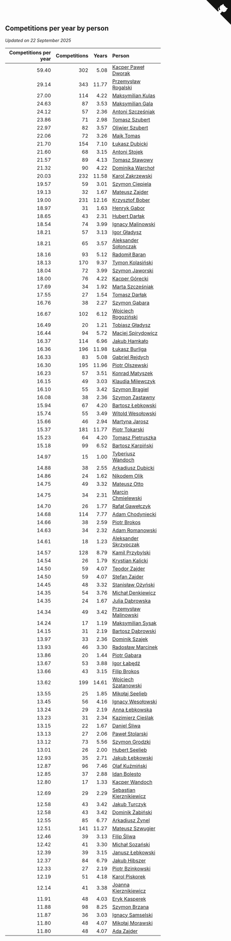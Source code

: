 ## Competitions per year by person

*Updated on 22 September 2025*

| Competitions per year | Competitions | Years | Person |
| ---: | ---: | ---: | :--- |
| 59.40 | 302 | 5.08 | [Kacper Paweł Dworak](https://www.worldcubeassociation.org/persons/2020DWOR01) |
| 29.14 | 343 | 11.77 | [Przemysław Rogalski](https://www.worldcubeassociation.org/persons/2013ROGA02) |
| 27.00 | 114 | 4.22 | [Maksymilian Kulas](https://www.worldcubeassociation.org/persons/2021KULA02) |
| 24.63 | 87 | 3.53 | [Maksymilian Gala](https://www.worldcubeassociation.org/persons/2022GALA01) |
| 24.12 | 57 | 2.36 | [Antoni Szcześniak](https://www.worldcubeassociation.org/persons/2023SZCZ04) |
| 23.86 | 71 | 2.98 | [Tomasz Szubert](https://www.worldcubeassociation.org/persons/2022SZUB02) |
| 22.97 | 82 | 3.57 | [Oliwier Szubert](https://www.worldcubeassociation.org/persons/2022SZUB01) |
| 22.06 | 72 | 3.26 | [Majk Tomas](https://www.worldcubeassociation.org/persons/2022TOMA05) |
| 21.70 | 154 | 7.10 | [Łukasz Dubicki](https://www.worldcubeassociation.org/persons/2018DUBI01) |
| 21.60 | 68 | 3.15 | [Antoni Stojek](https://www.worldcubeassociation.org/persons/2022STOJ03) |
| 21.57 | 89 | 4.13 | [Tomasz Stawowy](https://www.worldcubeassociation.org/persons/2021STAW01) |
| 21.32 | 90 | 4.22 | [Dominika Warchoł](https://www.worldcubeassociation.org/persons/2021WARC01) |
| 20.03 | 232 | 11.58 | [Karol Zakrzewski](https://www.worldcubeassociation.org/persons/2014ZAKR01) |
| 19.57 | 59 | 3.01 | [Szymon Ciepiela](https://www.worldcubeassociation.org/persons/2022CIEP01) |
| 19.13 | 32 | 1.67 | [Mateusz Zajder](https://www.worldcubeassociation.org/persons/2024ZAJD01) |
| 19.00 | 231 | 12.16 | [Krzysztof Bober](https://www.worldcubeassociation.org/persons/2013BOBE01) |
| 18.97 | 31 | 1.63 | [Henryk Gabor](https://www.worldcubeassociation.org/persons/2024GABO02) |
| 18.65 | 43 | 2.31 | [Hubert Darłak](https://www.worldcubeassociation.org/persons/2023DARL03) |
| 18.54 | 74 | 3.99 | [Ignacy Malinowski](https://www.worldcubeassociation.org/persons/2021MALI02) |
| 18.21 | 57 | 3.13 | [Igor Gładysz](https://www.worldcubeassociation.org/persons/2022GLAD01) |
| 18.21 | 65 | 3.57 | [Aleksander Sołonczak](https://www.worldcubeassociation.org/persons/2022SOLO01) |
| 18.16 | 93 | 5.12 | [Radomił Baran](https://www.worldcubeassociation.org/persons/2020BARA02) |
| 18.13 | 170 | 9.37 | [Tymon Kolasiński](https://www.worldcubeassociation.org/persons/2016KOLA02) |
| 18.04 | 72 | 3.99 | [Szymon Jaworski](https://www.worldcubeassociation.org/persons/2021JAWO01) |
| 18.00 | 76 | 4.22 | [Kacper Górecki](https://www.worldcubeassociation.org/persons/2021GORE01) |
| 17.69 | 34 | 1.92 | [Marta Szcześniak](https://www.worldcubeassociation.org/persons/2023SZCZ07) |
| 17.55 | 27 | 1.54 | [Tomasz Darłak](https://www.worldcubeassociation.org/persons/2024DARL01) |
| 16.76 | 38 | 2.27 | [Szymon Gabara](https://www.worldcubeassociation.org/persons/2023GABA01) |
| 16.67 | 102 | 6.12 | [Wojciech Rogoziński](https://www.worldcubeassociation.org/persons/2019ROGO04) |
| 16.49 | 20 | 1.21 | [Tobiasz Gładysz](https://www.worldcubeassociation.org/persons/2024GLAD02) |
| 16.44 | 94 | 5.72 | [Maciej Spirydowicz](https://www.worldcubeassociation.org/persons/2020SPIR01) |
| 16.37 | 114 | 6.96 | [Jakub Hamkało](https://www.worldcubeassociation.org/persons/2018HAMK01) |
| 16.36 | 196 | 11.98 | [Łukasz Burliga](https://www.worldcubeassociation.org/persons/2013BURL01) |
| 16.33 | 83 | 5.08 | [Gabriel Rejdych](https://www.worldcubeassociation.org/persons/2020REJD01) |
| 16.30 | 195 | 11.96 | [Piotr Olszewski](https://www.worldcubeassociation.org/persons/2013OLSZ02) |
| 16.23 | 57 | 3.51 | [Konrad Matyszek](https://www.worldcubeassociation.org/persons/2022MATY02) |
| 16.15 | 49 | 3.03 | [Klaudia Milewczyk](https://www.worldcubeassociation.org/persons/2022MILE05) |
| 16.10 | 55 | 3.42 | [Szymon Brągiel](https://www.worldcubeassociation.org/persons/2022BRAG03) |
| 16.08 | 38 | 2.36 | [Szymon Zastawny](https://www.worldcubeassociation.org/persons/2023ZAST01) |
| 15.94 | 67 | 4.20 | [Bartosz Łebkowski](https://www.worldcubeassociation.org/persons/2021LEBK01) |
| 15.74 | 55 | 3.49 | [Witold Wesołowski](https://www.worldcubeassociation.org/persons/2022WESO01) |
| 15.66 | 46 | 2.94 | [Martyna Jarosz](https://www.worldcubeassociation.org/persons/2022JARO01) |
| 15.37 | 181 | 11.77 | [Piotr Tokarski](https://www.worldcubeassociation.org/persons/2013TOKA01) |
| 15.23 | 64 | 4.20 | [Tomasz Pietruszka](https://www.worldcubeassociation.org/persons/2021PIET01) |
| 15.18 | 99 | 6.52 | [Bartosz Karpiński](https://www.worldcubeassociation.org/persons/2019KARP03) |
| 14.97 | 15 | 1.00 | [Tyberiusz Wandoch](https://www.worldcubeassociation.org/persons/2024WAND03) |
| 14.88 | 38 | 2.55 | [Arkadiusz Dubicki](https://www.worldcubeassociation.org/persons/2023DUBI01) |
| 14.86 | 24 | 1.62 | [Nikodem Olik](https://www.worldcubeassociation.org/persons/2024OLIK01) |
| 14.75 | 49 | 3.32 | [Mateusz Otto](https://www.worldcubeassociation.org/persons/2022OTTO01) |
| 14.75 | 34 | 2.31 | [Marcin Chmielewski](https://www.worldcubeassociation.org/persons/2023CHMI01) |
| 14.70 | 26 | 1.77 | [Rafał Gawełczyk](https://www.worldcubeassociation.org/persons/2023GAWE01) |
| 14.68 | 114 | 7.77 | [Adam Chodyniecki](https://www.worldcubeassociation.org/persons/2017CHOD02) |
| 14.66 | 38 | 2.59 | [Piotr Brokos](https://www.worldcubeassociation.org/persons/2023BROK01) |
| 14.63 | 34 | 2.32 | [Adam Romanowski](https://www.worldcubeassociation.org/persons/2023ROMA10) |
| 14.61 | 18 | 1.23 | [Aleksander Skrzypczak](https://www.worldcubeassociation.org/persons/2024SKRZ01) |
| 14.57 | 128 | 8.79 | [Kamil Przybylski](https://www.worldcubeassociation.org/persons/2016PRZY01) |
| 14.54 | 26 | 1.79 | [Krystian Kalicki](https://www.worldcubeassociation.org/persons/2023KALI10) |
| 14.50 | 59 | 4.07 | [Teodor Zajder](https://www.worldcubeassociation.org/persons/2021ZAJD03) |
| 14.50 | 59 | 4.07 | [Stefan Zajder](https://www.worldcubeassociation.org/persons/2021ZAJD02) |
| 14.45 | 48 | 3.32 | [Stanisław Ożyński](https://www.worldcubeassociation.org/persons/2022OZYN01) |
| 14.35 | 54 | 3.76 | [Michał Denkiewicz](https://www.worldcubeassociation.org/persons/2021DENK01) |
| 14.35 | 24 | 1.67 | [Julia Dąbrowska](https://www.worldcubeassociation.org/persons/2024DABR01) |
| 14.34 | 49 | 3.42 | [Przemysław Malinowski](https://www.worldcubeassociation.org/persons/2022MALI01) |
| 14.24 | 17 | 1.19 | [Maksymilian Sysak](https://www.worldcubeassociation.org/persons/2024SYSA01) |
| 14.15 | 31 | 2.19 | [Bartosz Dąbrowski](https://www.worldcubeassociation.org/persons/2023DABR07) |
| 13.97 | 33 | 2.36 | [Dominik Szajek](https://www.worldcubeassociation.org/persons/2023SZAJ01) |
| 13.93 | 46 | 3.30 | [Radosław Marcinek](https://www.worldcubeassociation.org/persons/2022MARC05) |
| 13.86 | 20 | 1.44 | [Piotr Gabara](https://www.worldcubeassociation.org/persons/2024GABA02) |
| 13.67 | 53 | 3.88 | [Igor Łabędź](https://www.worldcubeassociation.org/persons/2021LABE01) |
| 13.66 | 43 | 3.15 | [Filip Brokos](https://www.worldcubeassociation.org/persons/2022BROK03) |
| 13.62 | 199 | 14.61 | [Wojciech Szatanowski](https://www.worldcubeassociation.org/persons/2011SZAT01) |
| 13.55 | 25 | 1.85 | [Mikołaj Seelieb](https://www.worldcubeassociation.org/persons/2023SEEL04) |
| 13.45 | 56 | 4.16 | [Ignacy Wesołowski](https://www.worldcubeassociation.org/persons/2021WESO01) |
| 13.24 | 29 | 2.19 | [Anna Łebkowska](https://www.worldcubeassociation.org/persons/2023LEBK04) |
| 13.23 | 31 | 2.34 | [Kazimierz Cieślak](https://www.worldcubeassociation.org/persons/2023CIES01) |
| 13.15 | 22 | 1.67 | [Daniel Śliwa](https://www.worldcubeassociation.org/persons/2024SLIW01) |
| 13.13 | 27 | 2.06 | [Paweł Stolarski](https://www.worldcubeassociation.org/persons/2023STOL04) |
| 13.12 | 73 | 5.56 | [Szymon Grodzki](https://www.worldcubeassociation.org/persons/2020GROD01) |
| 13.01 | 26 | 2.00 | [Hubert Seelieb](https://www.worldcubeassociation.org/persons/2023SEEL02) |
| 12.93 | 35 | 2.71 | [Jakub Łebkowski](https://www.worldcubeassociation.org/persons/2023LEBK01) |
| 12.87 | 96 | 7.46 | [Olaf Kuźmiński](https://www.worldcubeassociation.org/persons/2018KUZM02) |
| 12.85 | 37 | 2.88 | [Idan Bolesto](https://www.worldcubeassociation.org/persons/2022BOLE01) |
| 12.80 | 17 | 1.33 | [Kacper Wandoch](https://www.worldcubeassociation.org/persons/2024WAND01) |
| 12.69 | 29 | 2.29 | [Sebastian Kierznikiewicz](https://www.worldcubeassociation.org/persons/2023KIER02) |
| 12.58 | 43 | 3.42 | [Jakub Turczyk](https://www.worldcubeassociation.org/persons/2022TURC02) |
| 12.58 | 43 | 3.42 | [Dominik Żabiński](https://www.worldcubeassociation.org/persons/2022ZABI01) |
| 12.55 | 85 | 6.77 | [Arkadiusz Żynel](https://www.worldcubeassociation.org/persons/2018ZYNE01) |
| 12.51 | 141 | 11.27 | [Mateusz Szwugier](https://www.worldcubeassociation.org/persons/2014SZWU01) |
| 12.46 | 39 | 3.13 | [Filip Śliwa](https://www.worldcubeassociation.org/persons/2022SLIW01) |
| 12.42 | 41 | 3.30 | [Michał Sozański](https://www.worldcubeassociation.org/persons/2022SOZA02) |
| 12.39 | 39 | 3.15 | [Janusz Łebkowski](https://www.worldcubeassociation.org/persons/2022LEBK01) |
| 12.37 | 84 | 6.79 | [Jakub Hibszer](https://www.worldcubeassociation.org/persons/2018HIBS01) |
| 12.33 | 27 | 2.19 | [Piotr Bzinkowski](https://www.worldcubeassociation.org/persons/2023BZIN01) |
| 12.19 | 51 | 4.18 | [Karol Piskorek](https://www.worldcubeassociation.org/persons/2021PISK01) |
| 12.14 | 41 | 3.38 | [Joanna Kierznikiewicz](https://www.worldcubeassociation.org/persons/2022KIER01) |
| 11.91 | 48 | 4.03 | [Eryk Kasperek](https://www.worldcubeassociation.org/persons/2021KASP01) |
| 11.88 | 98 | 8.25 | [Szymon Brzana](https://www.worldcubeassociation.org/persons/2017BRZA01) |
| 11.87 | 36 | 3.03 | [Ignacy Samselski](https://www.worldcubeassociation.org/persons/2022SAMS03) |
| 11.80 | 48 | 4.07 | [Mikołaj Morawski](https://www.worldcubeassociation.org/persons/2021MORA01) |
| 11.80 | 48 | 4.07 | [Ada Zajder](https://www.worldcubeassociation.org/persons/2021ZAJD01) |


<a href="https://github.com/maxidragon/wca_statistics_pl" class="github-corner" aria-label="View source on Github"><svg width="80" height="80" viewBox="0 0 250 250" style="fill:#151513; color:#fff; position: absolute; top: 0; border: 0; right: 0;" aria-hidden="true"><path d="M0,0 L115,115 L130,115 L142,142 L250,250 L250,0 Z"></path><path d="M128.3,109.0 C113.8,99.7 119.0,89.6 119.0,89.6 C122.0,82.7 120.5,78.6 120.5,78.6 C119.2,72.0 123.4,76.3 123.4,76.3 C127.3,80.9 125.5,87.3 125.5,87.3 C122.9,97.6 130.6,101.9 134.4,103.2" fill="currentColor" style="transform-origin: 130px 106px;" class="octo-arm"></path><path d="M115.0,115.0 C114.9,115.1 118.7,116.5 119.8,115.4 L133.7,101.6 C136.9,99.2 139.9,98.4 142.2,98.6 C133.8,88.0 127.5,74.4 143.8,58.0 C148.5,53.4 154.0,51.2 159.7,51.0 C160.3,49.4 163.2,43.6 171.4,40.1 C171.4,40.1 176.1,42.5 178.8,56.2 C183.1,58.6 187.2,61.8 190.9,65.4 C194.5,69.0 197.7,73.2 200.1,77.6 C213.8,80.2 216.3,84.9 216.3,84.9 C212.7,93.1 206.9,96.0 205.4,96.6 C205.1,102.4 203.0,107.8 198.3,112.5 C181.9,128.9 168.3,122.5 157.7,114.1 C157.9,116.9 156.7,120.9 152.7,124.9 L141.0,136.5 C139.8,137.7 141.6,141.9 141.8,141.8 Z" fill="currentColor" class="octo-body"></path></svg></a><style>.github-corner:hover .octo-arm{animation:octocat-wave 560ms ease-in-out}@keyframes octocat-wave{0%,100%{transform:rotate(0)}20%,60%{transform:rotate(-25deg)}40%,80%{transform:rotate(10deg)}}@media (max-width:500px){.github-corner:hover .octo-arm{animation:none}.github-corner .octo-arm{animation:octocat-wave 560ms ease-in-out}}</style>
